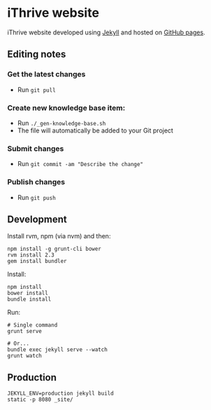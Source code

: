# iThrive website

iThrive website developed using [Jekyll](jekyllrb.com) and hosted on [GitHub pages](https://pages.github.com/).


## Editing notes

### Get the latest changes

- Run `git pull`

### Create new knowledge base item:

- Run `./_gen-knowledge-base.sh`
- The file will automatically be added to your Git project

### Submit changes

- Run `git commit -am "Describe the change"`

### Publish changes

- Run `git push`



## Development

Install rvm, npm (via nvm) and then:

```
npm install -g grunt-cli bower
rvm install 2.3
gem install bundler
```

Install:
```
npm install
bower install
bundle install
```

Run:
```
# Single command
grunt serve

# Or...
bundle exec jekyll serve --watch
grunt watch
```

## Production

```
JEKYLL_ENV=production jekyll build
static -p 8080 _site/
```